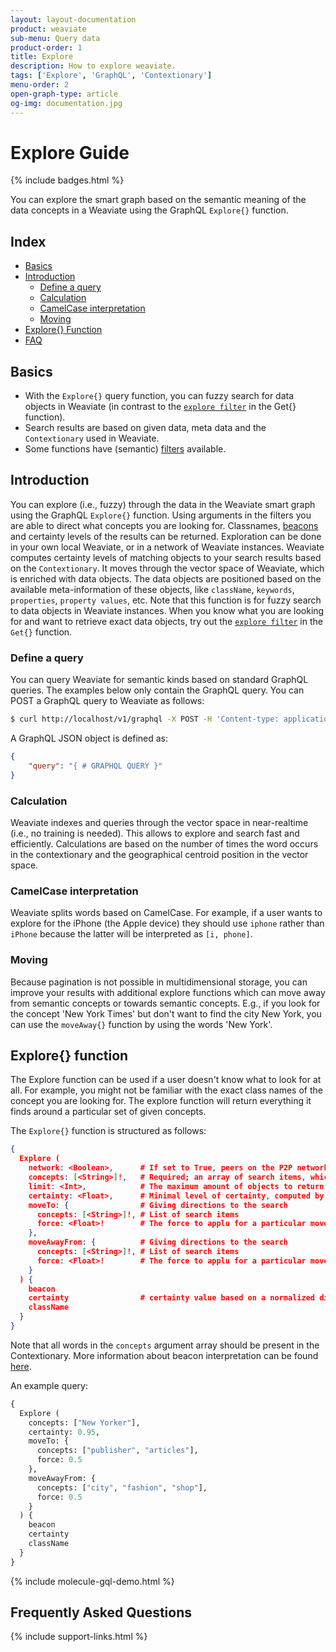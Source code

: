 ```yaml
---
layout: layout-documentation
product: weaviate
sub-menu: Query data
product-order: 1
title: Explore
description: How to explore weaviate.
tags: ['Explore', 'GraphQL', 'Contextionary']
menu-order: 2
open-graph-type: article
og-img: documentation.jpg
---
```


# Explore Guide

{% include badges.html %}

You can explore the smart graph based on the semantic meaning of the data concepts in a Weaviate using the GraphQL `Explore{}` function.

## Index

- [Basics](#basics)
- [Introduction](#introduction)
  - [Define a query](#define-a-query)
  - [Calculation](#calculation)
  - [CamelCase interpretation](#camelcase-interpretation)
  - [Moving](#moving)
- [Explore{} Function](#explore-function)
- [FAQ](#frequently-asked-questions)

## Basics

- With the `Explore{}` query function, you can fuzzy search for data objects in Weaviate (in contrast to the [`explore filter`](./filters#explore-filter) in the Get{} function).
- Search results are based on given data, meta data and the `Contextionary` used in Weaviate.
- Some functions have (semantic) [filters](./filters.html) available.

## Introduction

You can explore (i.e., fuzzy) through the data in the Weaviate smart graph using the GraphQL `Explore{}` function. Using arguments in the filters you are able to direct what concepts you are looking for. Classnames, [beacons](../about/philosophy.html#basic-terminology) and certainty levels of the results can be returned. Exploration can be done in your own local Weaviate, or in a network of Weaviate instances. Weaviate computes certainty levels of matching objects to your search results based on the `Contextionary`. It moves through the vector space of Weaviate, which is enriched with data objects. The data objects are positioned based on the available meta-information of these objects, like `className`, `keywords`, `properties`, `property values`, etc. Note that this function is for fuzzy search to data objects in Weaviate instances. When you know what you are looking for and want to retrieve exact data objects, try out the [`explore filter`](./filters#explore-filter) in the `Get{}` function.

### Define a query

You can query Weaviate for semantic kinds based on standard GraphQL queries. The examples below only contain the GraphQL query. You can POST a GraphQL query to Weaviate as follows:

```bash
$ curl http://localhost/v1/graphql -X POST -H 'Content-type: application/json' -d '{GraphQL query}'
```

A GraphQL JSON object is defined as:

```json
{
    "query": "{ # GRAPHQL QUERY }"
}
```

### Calculation

Weaviate indexes and queries through the vector space in near-realtime (i.e., no training is needed). This allows to explore and search fast and efficiently. Calculations are based on the number of times the word occurs in the contextionary and the geographical centroid position in the vector space.

### CamelCase interpretation

Weaviate splits words based on CamelCase. For example, if a user wants to explore for the iPhone (the Apple device) they should use `iphone` rather than `iPhone` because the latter will be interpreted as `[i, phone]`.

### Moving

Because pagination is not possible in multidimensional storage, you can improve your results with additional explore functions which can move away from semantic concepts or towards semantic concepts. E.g., if you look for the concept 'New York Times' but don't want to find the city New York, you can use the  `moveAway{}` function by using the words 'New York'.

## Explore{} function

The Explore function can be used if a user doesn't know what to look for at all. For example, you might not be familiar with the exact class names of the concept you are looking for. The explore function will return everything it finds around a particular set of given concepts.

The `Explore{}` function is structured as follows:

```json
{
  Explore (
    network: <Boolean>,      # If set to True, peers on the P2P network will be included in the search
    concepts: [<String>]!,   # Required; an array of search items, which should be present in the Contextionary
    limit: <Int>,            # The maximum amount of objects to return
    certainty: <Float>,      # Minimal level of certainty, computed by normalized distance. See [Certainty](#certainty) for more information
    moveTo: {                # Giving directions to the search
      concepts: [<String>]!, # List of search items
      force: <Float>!        # The force to applu for a particular movement. Must be between 0 (no movement) and 1 (largest possible movement).
    },
    moveAwayFrom: {          # Giving directions to the search
      concepts: [<String>]!, # List of search items
      force: <Float>!        # The force to applu for a particular movement. Must be between 0 (no movement) and 1 (largest possible movement).
    }
  ) {
    beacon
    certainty                # certainty value based on a normalized distance calculation
    className
  }
}
```

Note that all words in the `concepts` argument array should be present in the Contextionary. More information about beacon interpretation can be found [here](../about/philosophy#basic-terminology).

An example query:

```graphql
{
  Explore (
    concepts: ["New Yorker"],
    certainty: 0.95,
    moveTo: {
      concepts: ["publisher", "articles"],
      force: 0.5
    },
    moveAwayFrom: {
      concepts: ["city", "fashion", "shop"],
      force: 0.5
    }
  ) {
    beacon
    certainty
    className
  }
}
```
{% include molecule-gql-demo.html %}

## Frequently Asked Questions

{% include support-links.html %}